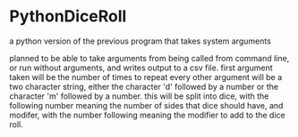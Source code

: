 # PythonDiceRoll
a python version of the previous program that takes system arguments

planned to be able to take arguments from being called from command line, or run without arguments, and writes output to a csv file.
first argument taken will be the number of times to repeat
every other argument will be a two character string, either the character 'd' followed by a number or the character 'm' followed by a number.
this will be split into dice, with the following number meaning the number of sides that dice should have, and modifer, with the number following meaning the modifier to add to the dice roll.
